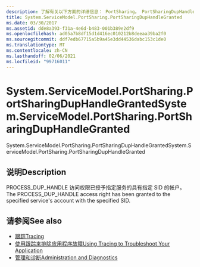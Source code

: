 ```yaml
---
description: 了解有关以下方面的详细信息： PortSharing。 PortSharingDupHandleGranted
title: System.ServiceModel.PortSharing.PortSharingDupHandleGranted
ms.date: 03/30/2017
ms.assetid: dde8a393-f31a-4e6d-b483-001b389e2df9
ms.openlocfilehash: ad05a7b8df15d1d416ec010212b8deeaa39ba2f0
ms.sourcegitcommit: ddf7edb67715a5b9a45e3dd44536dabc153c1de0
ms.translationtype: MT
ms.contentlocale: zh-CN
ms.lasthandoff: 02/06/2021
ms.locfileid: "99716011"
---
```

# <a name="systemservicemodelportsharingportsharingduphandlegranted"></a><span data-ttu-id="2af98-103">System.ServiceModel.PortSharing.PortSharingDupHandleGranted</span><span class="sxs-lookup"><span data-stu-id="2af98-103">System.ServiceModel.PortSharing.PortSharingDupHandleGranted</span></span>

<span data-ttu-id="2af98-104">System.ServiceModel.PortSharing.PortSharingDupHandleGranted</span><span class="sxs-lookup"><span data-stu-id="2af98-104">System.ServiceModel.PortSharing.PortSharingDupHandleGranted</span></span>  
  
## <a name="description"></a><span data-ttu-id="2af98-105">说明</span><span class="sxs-lookup"><span data-stu-id="2af98-105">Description</span></span>  

 <span data-ttu-id="2af98-106">PROCESS_DUP_HANDLE 访问权限已授予指定服务的具有指定 SID 的帐户。</span><span class="sxs-lookup"><span data-stu-id="2af98-106">The PROCESS_DUP_HANDLE access right has been granted to the specified service's account with the specified SID.</span></span>  
  
## <a name="see-also"></a><span data-ttu-id="2af98-107">请参阅</span><span class="sxs-lookup"><span data-stu-id="2af98-107">See also</span></span>

- [<span data-ttu-id="2af98-108">跟踪</span><span class="sxs-lookup"><span data-stu-id="2af98-108">Tracing</span></span>](index.md)
- [<span data-ttu-id="2af98-109">使用跟踪来排除应用程序故障</span><span class="sxs-lookup"><span data-stu-id="2af98-109">Using Tracing to Troubleshoot Your Application</span></span>](using-tracing-to-troubleshoot-your-application.md)
- [<span data-ttu-id="2af98-110">管理和诊断</span><span class="sxs-lookup"><span data-stu-id="2af98-110">Administration and Diagnostics</span></span>](../index.md)
